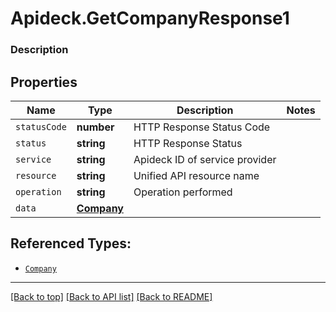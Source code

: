 # Apideck.GetCompanyResponse1

### Description

## Properties
Name | Type | Description | Notes
------------ | ------------- | ------------- | -------------
`statusCode` | **number** | HTTP Response Status Code | 
`status` | **string** | HTTP Response Status | 
`service` | **string** | Apideck ID of service provider | 
`resource` | **string** | Unified API resource name | 
`operation` | **string** | Operation performed | 
`data` | [**Company**](Company.md) |  | 





## Referenced Types:





* [`Company`](Company.md)

---

[[Back to top]](#) [[Back to API list]](../../../../README.md#documentation-for-api-endpoints) [[Back to README]](../../../../README.md)


